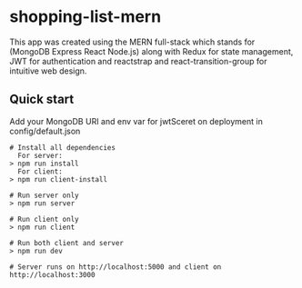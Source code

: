 # shopping-list-mern

This app was created using the MERN full-stack which stands for (MongoDB Express React Node.js) along with Redux for state management, JWT for authentication and reactstrap and react-transition-group for intuitive web design.

## Quick start

Add your MongoDB URI and env var for jwtSceret on deployment in config/default.json

```
# Install all dependencies
  For server:
> npm run install
  For client:
> npm run client-install

# Run server only
> npm run server

# Run client only
> npm run client

# Run both client and server
> npm run dev

# Server runs on http://localhost:5000 and client on http://localhost:3000

```
